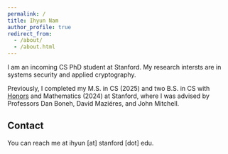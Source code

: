 ```yaml
---
permalink: /
title: Ihyun Nam
author_profile: true
redirect_from:
  - /about/
  - /about.html
---
```

I am an incoming CS PhD student at Stanford. My research intersts are in systems security and applied cryptography.

Previously, I completed my M.S. in CS (2025) and two B.S. in CS with [Honors](/files/The_Avg_Act_Swap__ACM_CODASPY_submission___Copy_.pdf) and Mathematics (2024) at Stanford, where I was advised by Professors Dan Boneh, David Maziéres, and John Mitchell.

Contact
------
You can reach me at ihyun [at] stanford [dot] edu.
